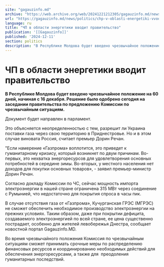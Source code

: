 ```yaml
---
site: "gagauzinfo.md"
archive: "https://web.archive.org/web/20241221212305/gagauzinfo.md/news/politics/chp-v-oblasti-energetiki-vvodit-pravitelstvo"
url: "https://gagauzinfo.md/news/politics/chp-v-oblasti-energetiki-vvodit-pravitelstvo"
language: ru
title: "ЧП в области энергетики вводит правительство"
publication: '[[Gagauzinfo]]'
published: '2024-12-11'
section: politics
description: "В Республике Молдова будет введено чрезвычайное положение на 60 дней, начиная с 16 декабря. Решение было одобрено сегодня на заседании правительства по предложению Комиссии по чрезвычайным ситуациям."
---
```


# ЧП в области энергетики вводит правительство

**В Республике Молдова будет введено чрезвычайное положение на 60 дней, начиная с 16 декабря. Решение было одобрено сегодня на заседании правительства по предложению Комиссии по чрезвычайным ситуациям.**

Документ будет направлен в парламент.

Это объясняется неопределенностью с тем, разрешит ли Украина поставки газа через свою территорию в Приднестровье. Но и в этом случае виновата Россия, считает премьер Дорин Речан.

"Если намерение «Газпрома» воплотится, это приведет к гуманитарному кризису, который возникнет по двум причинам. Во-первых, это нехватка энергоресурсов для удовлетворения основных потребностей в середине зимы. Во-вторых, у местного населения нет доходов для покупки основных товаров», - заявил премьер-министр Дорин Речан.

Согласно докладу Комиссии по ЧС, сейчас мощность импорта электроэнергии в нашей стране ограничена 315 МВт через соединение с Румынией, что недостаточно для покрытия спроса в часы пик.

В случае отсутствия газа от «Газпрома», Кучурганская ГРЭС (МГРЭС) не сможет обеспечить необходимое производство электроэнергии на прежних условиях. Таким образом, даже при покрытии дефицита, создаваемого электроэнергией по всей стране, ее цена существенно пострадает, особенно для жителей левобережья Днестра, сообщает новостной портал Gagauzinfo.MD.

Во время чрезвычайного положения Комиссия по чрезвычайным ситуациям сможет принимать срочные меры по распределению финансовых ресурсов и координированию необходимых действий для обеспечения энергоресурсами, а также для  преодоления гуманитарных последствий.